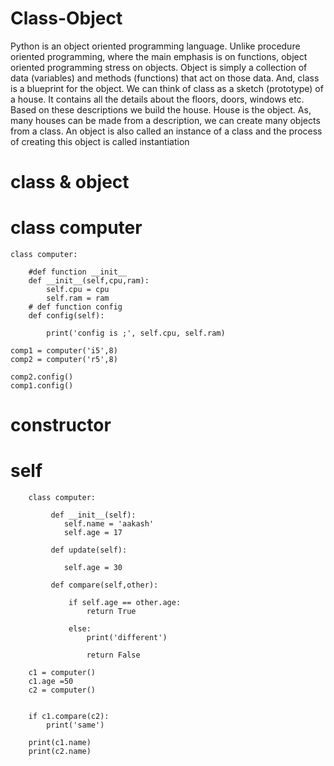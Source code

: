 # Class-Object
Python is an object oriented programming language. Unlike procedure oriented programming, where the main emphasis is on functions, object oriented programming stress on objects.  Object is simply a collection of data (variables) and methods (functions) that act on those data. And, class is a blueprint for the object.  We can think of class as a sketch (prototype) of a house. It contains all the details about the floors, doors, windows etc. Based on these descriptions we build the house. House is the object.  As, many houses can be made from a description, we can create many objects from a class. An object is also called an instance of a class and the process of creating this object is called instantiation

# class & object

# class computer

    class computer:

        #def function __init__
        def __init__(self,cpu,ram):
            self.cpu = cpu
            self.ram = ram
        # def function config
        def config(self):

            print('config is ;', self.cpu, self.ram)

    comp1 = computer('i5',8)
    comp2 = computer('r5',8)

    comp2.config()
    comp1.config()
##
##

# constructor
# self

        class computer:

             def __init__(self):
                self.name = 'aakash'
                self.age = 17

             def update(self):

                self.age = 30

             def compare(self,other):

                 if self.age == other.age:
                     return True

                 else:
                     print('different')

                     return False

        c1 = computer()
        c1.age =50
        c2 = computer()


        if c1.compare(c2):
            print('same')

        print(c1.name)
        print(c2.name)
